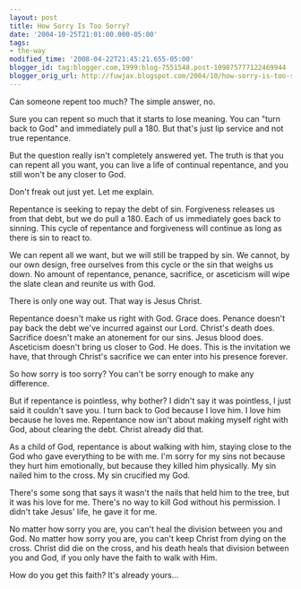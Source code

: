```yaml
---
layout: post
title: How Sorry Is Too Sorry?
date: '2004-10-25T21:01:00.000-05:00'
tags:
- the-way
modified_time: '2008-04-22T21:45:21.655-05:00'
blogger_id: tag:blogger.com,1999:blog-7551548.post-109875777122469944
blogger_orig_url: http://fuwjax.blogspot.com/2004/10/how-sorry-is-too-sorry.html
---
```


Can someone repent too much?  The simple answer, no.

Sure you can repent so much that it starts to lose meaning.  You can "turn back to God" and immediately pull a 180.  But that's just lip service and not true repentance.  

But the question really isn't completely answered yet.  The truth is that you can repent all you want, you can live a life of continual repentance, and you still won't be any closer to God.

Don't freak out just yet.  Let me explain.

Repentance is seeking to repay the debt of sin.  Forgiveness releases us from that debt, but we do pull a 180.  Each of us immediately goes back to sinning.  This cycle of repentance and forgiveness will continue as long as there is sin to react to.

We can repent all we want, but we will still be trapped by sin.  We cannot, by our own design, free ourselves from this cycle or the sin that weighs us down.  No amount of repentance, penance, sacrifice, or asceticism will wipe the slate clean and reunite us with God.

There is only one way out.  That way is Jesus Christ.

Repentance doesn't make us right with God.  Grace does.  Penance doesn't pay back the debt we've incurred against our Lord.  Christ's death does.  Sacrifice doesn't make an atonement for our sins.  Jesus blood does.  Asceticism doesn't bring us closer to God.  He does.  This is the invitation we have, that through Christ's sacrifice we can enter into his presence forever.

So how sorry is too sorry?  You can't be sorry enough to make any difference.

But if repentance is pointless, why bother?  I didn't say it was pointless, I just said it couldn't save you.  I turn back to God because I love him.  I love him because he loves me.  Repentance now isn't about making myself right with God, about clearing the debt.  Christ already did that.  

As a child of God, repentance is about walking with him, staying close to the God who gave everything to be with me.  I'm sorry for my sins not because they hurt him emotionally, but because they killed him physically.  My sin nailed him to the cross.  My sin crucified my God.

There's some song that says it wasn't the nails that held him to the tree, but it was his love for me.  There's no way to kill God without his permission.  I didn't take Jesus' life, he gave it for me.

No matter how sorry you are, you can't heal the division between you and God.  No matter how sorry you are, you can't keep Christ from dying on the cross.  Christ did die on the cross, and his death heals that division between you and God, if you only have the faith to walk with Him.

How do you get this faith?  It's already yours...